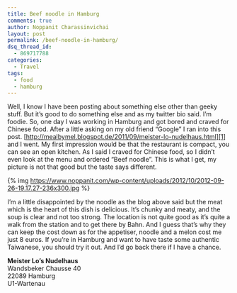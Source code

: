 ```yaml
---
title: Beef noodle in Hamburg
comments: true
author: Noppanit Charassinvichai
layout: post
permalink: /beef-noodle-in-hamburg/
dsq_thread_id:
  - 869717788
categories:
  - Travel
tags:
  - food
  - hamburg
---
```

Well, I know I have been posting about something else other than geeky stuff. But it&#8217;s good to do something else and as my twitter bio said. I&#8217;m foodie. So, one day I was working in Hamburg and got bored and craved for Chinese food. After a little asking on my old friend &#8220;Google&#8221; I ran into this post. [http://mealbymel.blogspot.de/2011/09/meister-lo-nudelhaus.html][1] and I went. My first impression would be that the restaurant is compact, you can see an open kitchen. As I said I craved for Chinese food, so I didn&#8217;t even look at the menu and ordered &#8220;Beef noodle&#8221;. This is what I get, my picture is not that good but the taste says different. 

{% img https://www.noppanit.com/wp-content/uploads/2012/10/2012-09-26-19.17.27-236x300.jpg %}

I&#8217;m a little disappointed by the noodle as the blog above said but the meat which is the heart of this dish is delicious. It&#8217;s chunky and meaty, and the soup is clear and not too strong. The location is not quite good as it&#8217;s quite a walk from the station and to get there by Bahn. And I guess that&#8217;s why they can keep the cost down as for the appetiser, noodle and a melon cost me just 8 euros. If you&#8217;re in Hamburg and want to have taste some authentic Taiwanese, you should try it out. And I&#8217;d go back there if I have a chance. 

**Meister Lo&#8217;s Nudelhaus**  
Wandsbeker Chausse 40  
22089 Hamburg  
U1-Wartenau

 [1]: http://mealbymel.blogspot.de/2011/09/meister-lo-nudelhaus.html "Meister-lo-Nudelhaus"
